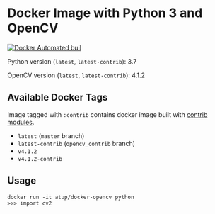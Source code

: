 # Docker Image with Python 3 and OpenCV

[![Docker Automated buil](https://img.shields.io/docker/automated/jjanzic/docker-python3-opencv.svg)]()

Python version (`latest`, `latest-contrib`): 3.7

OpenCV version (`latest`, `latest-contrib`): 4.1.2

## Available Docker Tags

Image tagged with `:contrib` contains docker image built with [contrib modules](https://github.com/opencv/opencv_contrib/).

- `latest` (`master` branch)
- `latest-contrib` (`opencv_contrib` branch)
- `v4.1.2`
- `v4.1.2-contrib`

## Usage

    docker run -it atup/docker-opencv python
    >>> import cv2
